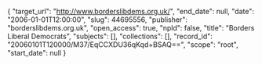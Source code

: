 {
  "target_url": "http://www.borderslibdems.org.uk/", 
  "end_date": null, 
  "date": "2006-01-01T12:00:00", 
  "slug": 44695556, 
  "publisher": "borderslibdems.org.uk", 
  "open_access": true, 
  "npld": false, 
  "title": "Borders Liberal Democrats", 
  "subjects": [], 
  "collections": [], 
  "record_id": "20060101T120000/M37/EqCCXDU36qKqd+BSAQ==", 
  "scope": "root", 
  "start_date": null
}

